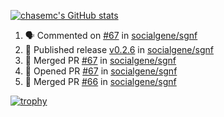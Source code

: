 [![chasemc's GitHub stats](https://github-readme-stats.vercel.app/api?username=chasemc)](https://github.com/anuraghazra/github-readme-stats)


<!--START_SECTION:activity-->
1. 🗣 Commented on [#67](https://github.com/socialgene/sgnf/pull/67#issuecomment-1763190425) in [socialgene/sgnf](https://github.com/socialgene/sgnf)
2. 🚀 Published release [v0.2.6](https://github.com/socialgene/sgnf/releases/tag/v0.2.6) in [socialgene/sgnf](https://github.com/socialgene/sgnf)
3. 🎉 Merged PR [#67](https://github.com/socialgene/sgnf/pull/67) in [socialgene/sgnf](https://github.com/socialgene/sgnf)
4. 💪 Opened PR [#67](https://github.com/socialgene/sgnf/pull/67) in [socialgene/sgnf](https://github.com/socialgene/sgnf)
5. 🎉 Merged PR [#66](https://github.com/socialgene/sgnf/pull/66) in [socialgene/sgnf](https://github.com/socialgene/sgnf)
<!--END_SECTION:activity-->
[![trophy](https://github-profile-trophy.vercel.app/?username=chasemc)](https://github.com/ryo-ma/github-profile-trophy)

